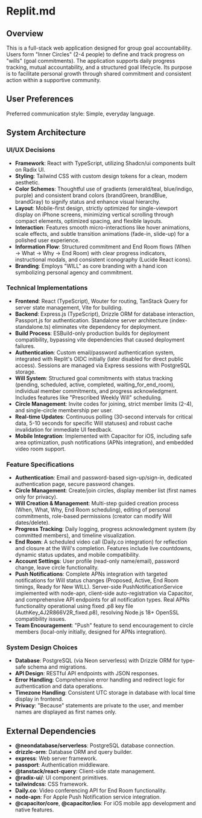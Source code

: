 # Replit.md

## Overview

This is a full-stack web application designed for group goal accountability. Users form "Inner Circles" (2-4 people) to define and track progress on "wills" (goal commitments). The application supports daily progress tracking, mutual accountability, and a structured goal lifecycle. Its purpose is to facilitate personal growth through shared commitment and consistent action within a supportive community.

## User Preferences

Preferred communication style: Simple, everyday language.

## System Architecture

### UI/UX Decisions
- **Framework**: React with TypeScript, utilizing Shadcn/ui components built on Radix UI.
- **Styling**: Tailwind CSS with custom design tokens for a clean, modern aesthetic.
- **Color Schemes**: Thoughtful use of gradients (emerald/teal, blue/indigo, purple) and consistent brand colors (brandGreen, brandBlue, brandGray) to signify status and enhance visual hierarchy.
- **Layout**: Mobile-first design, strictly optimized for single-viewport display on iPhone screens, minimizing vertical scrolling through compact elements, optimized spacing, and flexible layouts.
- **Interaction**: Features smooth micro-interactions like hover animations, scale effects, and subtle transition animations (fade-in, slide-up) for a polished user experience.
- **Information Flow**: Structured commitment and End Room flows (When → What → Why → End Room) with clear progress indicators, instructional modals, and consistent iconography (Lucide React icons).
- **Branding**: Employs "WILL" as core branding with a hand icon symbolizing personal agency and commitment.

### Technical Implementations
- **Frontend**: React (TypeScript), Wouter for routing, TanStack Query for server state management, Vite for building.
- **Backend**: Express.js (TypeScript), Drizzle ORM for database interaction, Passport.js for authentication. Standalone server architecture (index-standalone.ts) eliminates vite dependency for deployment.
- **Build Process**: ESBuild-only production builds for deployment compatibility, bypassing vite dependencies that caused deployment failures.
- **Authentication**: Custom email/password authentication system, integrated with Replit's OIDC initially (later disabled for direct public access). Sessions are managed via Express sessions with PostgreSQL storage.
- **Will System**: Structured goal commitments with status tracking (pending, scheduled, active, completed, waiting_for_end_room), individual member commitments, and progress acknowledgment. Includes features like "Prescribed Weekly Will" scheduling.
- **Circle Management**: Invite codes for joining, strict member limits (2-4), and single-circle membership per user.
- **Real-time Updates**: Continuous polling (30-second intervals for critical data, 5-10 seconds for specific Will statuses) and robust cache invalidation for immediate UI feedback.
- **Mobile Integration**: Implemented with Capacitor for iOS, including safe area optimization, push notifications (APNs integration), and embedded video room support.

### Feature Specifications
- **Authentication**: Email and password-based sign-up/sign-in, dedicated authentication page, secure password changes.
- **Circle Management**: Create/join circles, display member list (first names only for privacy).
- **Will Creation & Management**: Multi-step guided creation process (When, What, Why, End Room scheduling), editing of personal commitments, role-based permissions (creator can modify Will dates/delete).
- **Progress Tracking**: Daily logging, progress acknowledgment system (by committed members), and timeline visualization.
- **End Room**: A scheduled video call (Daily.co integration) for reflection and closure at the Will's completion. Features include live countdowns, dynamic status updates, and mobile compatibility.
- **Account Settings**: User profile (read-only name/email), password change, leave circle functionality.
- **Push Notifications**: Complete APNs integration with targeted notifications for Will status changes (Proposed, Active, End Room timings, Ready for New WILL). Server-side PushNotificationService implemented with node-apn, client-side auto-registration via Capacitor, and comprehensive API endpoints for all notification types. Real APNs functionality operational using fixed .p8 key file (AuthKey_4J2R866V2R_fixed.p8), resolving Node.js 18+ OpenSSL compatibility issues.
- **Team Encouragement**: "Push" feature to send encouragement to circle members (local-only initially, designed for APNs integration).

### System Design Choices
- **Database**: PostgreSQL (via Neon serverless) with Drizzle ORM for type-safe schema and migrations.
- **API Design**: RESTful API endpoints with JSON responses.
- **Error Handling**: Comprehensive error handling and redirect logic for authentication and data operations.
- **Timezone Handling**: Consistent UTC storage in database with local time display in frontend.
- **Privacy**: "Because" statements are private to the user, and member names are displayed as first names only.

## External Dependencies

- **@neondatabase/serverless**: PostgreSQL database connection.
- **drizzle-orm**: Database ORM and query builder.
- **express**: Web server framework.
- **passport**: Authentication middleware.
- **@tanstack/react-query**: Client-side state management.
- **@radix-ui/**: UI component primitives.
- **tailwindcss**: CSS framework.
- **Daily.co**: Video conferencing API for End Room functionality.
- **node-apn**: For Apple Push Notification service integration.
- **@capacitor/core**, **@capacitor/ios**: For iOS mobile app development and native features.
```